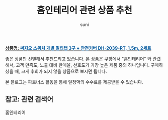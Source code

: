 ﻿---
layout: post
title:  "홈인테리어 관련 상품 추천" 
author: suni
categories: [ 선물 ]
tags: []
image: https://static.coupangcdn.com/image/retail/images/520409240884547-d7caf43c-cfeb-47af-bf8c-865fd4ba90d3.jpg 
description: "쿠팡에서 관련 상품으로 가장 고객 선호도가 높은 제품 중 하나입니다."
---
<a href="https://link.coupang.com/re/AFFSDP?lptag=AF5011742&pageKey=19136228&itemId=519950609&vendorItemId=4343402880&traceid=V0-113-de69184e02f550ba"><b>상품명: <font color='#01579B'>써지오 스위치 개별 멀티탭 3구 + 안전커버 DH-2039-RT, 1.5m, 2세트</font></b></a>

좋은 상품만 선별해서 추천드리고 있습니다.
본 상품은 쿠팡에서 "홈인테리어" 와 관련해서, 고객 만족도, 노출 대비 판매율, 선호도가 가장 높은 제품 중의 하나입니다.
구매하셨을 때, 크게 후회가 되지 않을 상품으로 보시면 됩니다. 

본 블로그는 파트너스 활동을 통해 일정액의 수수료를 제공받을 수 있습니다.

## 참고: 관련 검색어    
홈인테리어